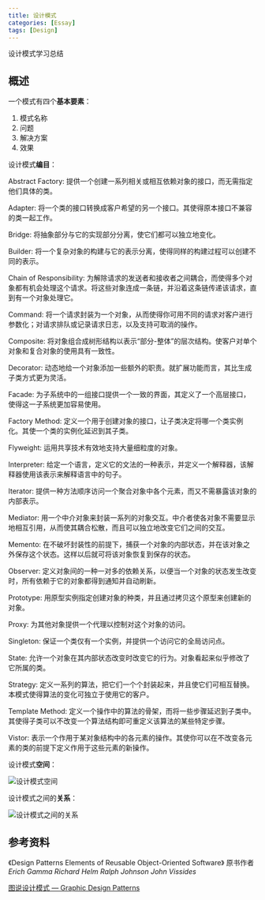 ```yaml
---
title: 设计模式
categories: [Essay]
tags: [Design]
---
```


设计模式学习总结

<!--more-->

## 概述

一个模式有四个**基本要素**：

1. 模式名称
2. 问题
3. 解决方案
4. 效果

设计模式**编目**：

Abstract Factory: 提供一个创建一系列相关或相互依赖对象的接口，而无需指定他们具体的类。

Adapter: 将一个类的接口转换成客户希望的另一个接口。其使得原本接口不兼容的类一起工作。

Bridge: 将抽象部分与它的实现部分分离，使它们都可以独立地变化。

Builder: 将一个复杂对象的构建与它的表示分离，使得同样的构建过程可以创建不同的表示。

Chain of Responsibility: 为解除请求的发送者和接收者之间耦合，而使得多个对象都有机会处理这个请求。将这些对象连成一条链，并沿着这条链传递该请求，直到有一个对象处理它。

Command: 将一个请求封装为一个对象，从而使得你可用不同的请求对客户进行参数化；对请求排队或记录请求日志，以及支持可取消的操作。

Composite: 将对象组合成树形结构以表示“部分-整体”的层次结构。使客户对单个对象和复合对象的使用具有一致性。

Decorator: 动态地给一个对象添加一些额外的职责。就扩展功能而言，其比生成子类方式更为灵活。

Facade: 为子系统中的一组接口提供一个一致的界面，其定义了一个高层接口，使得这一子系统更加容易使用。

Factory Method: 定义一个用于创建对象的接口，让子类决定将哪一个类实例化。其使一个类的实例化延迟到其子类。

Flyweight: 运用共享技术有效地支持大量细粒度的对象。

Interpreter: 给定一个语言，定义它的文法的一种表示，并定义一个解释器，该解释器使用该表示来解释语言中的句子。

Iterator: 提供一种方法顺序访问一个聚合对象中各个元素，而又不需暴露该对象的内部表示。

Mediator: 用一个中介对象来封装一系列的对象交互。中介者使各对象不需要显示地相互引用，从而使其耦合松散，而且可以独立地改变它们之间的交互。

Memento: 在不破坏封装性的前提下，捕获一个对象的内部状态，并在该对象之外保存这个状态。这样以后就可将该对象恢复到保存的状态。

Observer: 定义对象间的一种一对多的依赖关系，以便当一个对象的状态发生改变时，所有依赖于它的对象都得到通知并自动刷新。

Prototype: 用原型实例指定创建对象的种类，并且通过拷贝这个原型来创建新的对象。

Proxy: 为其他对象提供一个代理以控制对这个对象的访问。

Singleton: 保证一个类仅有一个实例，并提供一个访问它的全局访问点。

State: 允许一个对象在其内部状态改变时改变它的行为。对象看起来似乎修改了它所属的类。

Strategy: 定义一系列的算法，把它们一个个封装起来，并且使它们可相互替换。本模式使得算法的变化可独立于使用它的客户。

Template Method: 定义一个操作中的算法的骨架，而将一些步骤延迟到子类中。其使得子类可以不改变一个算法结构即可重定义该算法的某些特定步骤。

Vistor:  表示一个作用于某对象结构中的各元素的操作。其使你可以在不改变各元素的类的前提下定义作用于这些元素的新操作。

设计模式**空间**：

![设计模式空间](https://bit704.oss-cn-beijing.aliyuncs.com/image/2022-09-26-%E8%AE%BE%E8%AE%A1%E6%A8%A1%E5%BC%8F%E7%A9%BA%E9%97%B4.png)

设计模式之间的**关系**：

![设计模式之间的关系](https://bit704.oss-cn-beijing.aliyuncs.com/image/2022-09-26-%E8%AE%BE%E8%AE%A1%E6%A8%A1%E5%BC%8F%E4%B9%8B%E9%97%B4%E7%9A%84%E5%85%B3%E7%B3%BB.png)





## 参考资料

《Design Patterns   Elements of Reusable Object-Oriented Software》  原书作者 *Erich Gamma   Richard Helm   Ralph Johnson   John Vissides*

[图说设计模式 — Graphic Design Patterns](https://design-patterns.readthedocs.io/zh_CN/latest/index.html)
